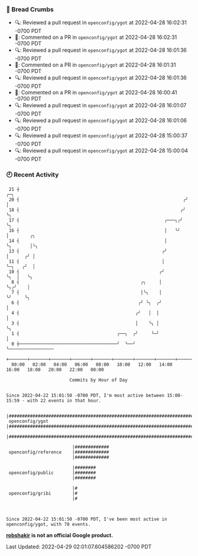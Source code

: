 ### 🍞 Bread Crumbs

 * 🔍: Reviewed a pull request in  `openconfig/ygot` at 2022-04-28 16:02:31 -0700 PDT
 * 💬: Commented on a PR in  `openconfig/ygot` at 2022-04-28 16:02:31 -0700 PDT
 * 🔍: Reviewed a pull request in  `openconfig/ygot` at 2022-04-28 16:01:36 -0700 PDT
 * 💬: Commented on a PR in  `openconfig/ygot` at 2022-04-28 16:01:31 -0700 PDT
 * 🔍: Reviewed a pull request in  `openconfig/ygot` at 2022-04-28 16:01:36 -0700 PDT
 * 💬: Commented on a PR in  `openconfig/ygot` at 2022-04-28 16:00:41 -0700 PDT
 * 🔍: Reviewed a pull request in  `openconfig/ygot` at 2022-04-28 16:01:07 -0700 PDT
 * 🔍: Reviewed a pull request in  `openconfig/ygot` at 2022-04-28 16:01:06 -0700 PDT
 * 🔍: Reviewed a pull request in  `openconfig/ygot` at 2022-04-28 15:00:37 -0700 PDT
 * 🔍: Reviewed a pull request in  `openconfig/ygot` at 2022-04-28 15:00:04 -0700 PDT

### 🕘 Recent Activity
```
 21 ┼                                                               ╭─╮
 20 ┤                                                              ╭╯ │
 18 ┤                                                             ╭╯  ╰╮
 17 ┤                                                       ╭───╮╭╯    ╰╮
 16 ┤                                                       │   ╰╯      │        ╭╮
 14 ┤                                                       │           ╰╮       │╰╮
 13 ┤                                                      ╭╯            │      ╭╯ │
 11 ┤                                                      │             ╰─╮   ╭╯  │
 10 ┤                                                     ╭╯               ╰╮  │   ╰╮
  8 ┤                                              ╭╮     │                 ╰╮╭╯    │
  7 ┤                                              │╰╮    │                  ╰╯     ╰╮
  6 ┤                                             ╭╯ ╰╮  ╭╯                          │
  4 ┤                                            ╭╯   │  │                           │
  3 ┤                                            │    ╰╮ │                           ╰╮
  1 ┤                                     ╭──╮  ╭╯     ╰─╯                            │
  0 ┼─────────────────────────────────────╯  ╰──╯                                     ╰─────────────────
    +───────+───────+───────+───────+───────+───────+───────+───────+───────+───────+───────+───────+────
  00:00   02:00   04:00   06:00   08:00   10:00   12:00   14:00   16:00   18:00   20:00   22:00   00:00   

						Commits by Hour of Day


Since 2022-04-22 15:01:50 -0700 PDT, I'm most active between 15:00-15:59 - with 22 events in that hour.

```



```
                         |##############################################################################
 openconfig/ygot         |##############################################################################
                         |##############################################################################

                         |#############
 openconfig/reference    |#############
                         |#############

                         |########
 openconfig/public       |########
                         |########

                         |#
 openconfig/gribi        |#
                         |#



Since 2022-04-22 15:01:50 -0700 PDT, I've been most active in openconfig/ygot, with 78 events.

```
**[robshakir](mailto:robjs@google.com) is not an official Google product.**  


Last Updated: 2022-04-29 02:01:07.604586202 -0700 PDT
